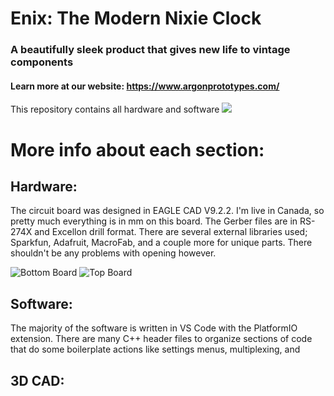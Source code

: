 # Enix: The Modern Nixie Clock
### A beautifully sleek product that gives new life to vintage components
#### Learn more at our website: https://www.argonprototypes.com/
This repository contains all hardware and software 
![](https://i.imgur.com/bQGN5OA.jpg)

# More info about each section: 
## Hardware:
The circuit board was designed in EAGLE CAD V9.2.2. I'm live in Canada, so pretty much everything is in mm on this board. The Gerber files are in RS-274X and Excellon drill format. There are several external libraries used; Sparkfun, Adafruit, MacroFab, and a couple more for unique parts. There shouldn't be any problems with opening however.

![Bottom Board](https://i.imgur.com/zrHhSTt.png)
![Top Board](https://i.imgur.com/f9MKZg2.png)
## Software:
The majority of the software is written in VS Code with the PlatformIO extension. There are many C++ header files to organize sections of code that do some boilerplate actions like settings menus, multiplexing, and 



## 3D CAD:



